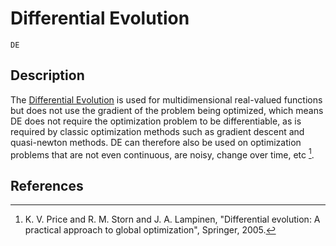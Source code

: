 # Differential Evolution

```@docs
DE
```

## Description

The [Differential Evolution](https://en.wikipedia.org/wiki/Differential_evolution) is used for multidimensional real-valued functions but does not use the gradient of the problem being optimized, which means DE does not require the optimization problem to be differentiable, as is required by classic optimization methods such as gradient descent and quasi-newton methods. DE can therefore also be used on optimization problems that are not even continuous, are noisy, change over time, etc [^1].

## References

[^1]: K. V. Price and R. M. Storn and J. A. Lampinen, "Differential evolution: A practical approach to global optimization", Springer, 2005.
